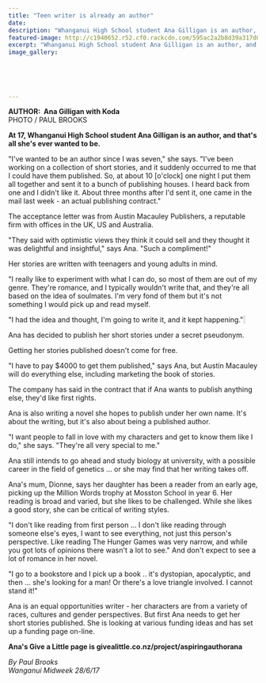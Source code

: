 ```yaml
---
title: "Teen writer is already an author"
date: 
description: "Whanganui High School student Ana Gilligan is an author, and that's all she's ever wanted to be..."
featured-image: http://c1940652.r52.cf0.rackcdn.com/595ac2a2b8d39a317d00034d/Cat-Koda-and-Ana-Gilligan-chron-28-June.jpg
excerpt: "Whanganui High School student Ana Gilligan is an author, and that's all she's ever wanted to be..."
image_gallery:
    
    
    
    
    
---
```


<p><strong>AUTHOR: &nbsp;Ana Gilligan with Koda</strong><br />PHOTO / PAUL BROOKS</p>
<p class="element element-paragraph"><strong>At 17, Whanganui High School student Ana Gilligan is an author, and that's all she's ever wanted to be.</strong></p>
<p class="element element-paragraph">"I've wanted to be an author since I was seven," she says. "I've been working on a collection of short stories, and it suddenly occurred to me that I could have them published. So, at about 10 [o'clock] one night I put them all together and sent it to a bunch of publishing houses. I heard back from one and I didn't like it. About three months after I'd sent it, one came in the mail last week - an actual publishing contract."</p>
<p class="element element-paragraph">The acceptance letter was from Austin Macauley Publishers, a reputable firm with offices in the UK, US and Australia.</p>
<p class="element element-paragraph">"They said with optimistic views they think it could sell and they thought it was delightful and insightful," says Ana. "Such a compliment!"</p>
<p class="element element-paragraph">Her stories are written with teenagers and young adults in mind.</p>
<p class="element element-paragraph">"I really like to experiment with what I can do, so most of them are out of my genre. They're romance, and I typically wouldn't write that, and they're all based on the idea of soulmates. I'm very fond of them but it's not something I would pick up and read myself.</p>
<p class="element element-paragraph">"I had the idea and thought, I'm going to write it, and it kept happening."<span style="background-color: #e2e2e2;">&nbsp;</span></p>
<p class="element element-paragraph">Ana has decided to publish her short stories under a secret pseudonym.</p>
<p class="element element-paragraph">Getting her stories published doesn't come for free.</p>
<p class="element element-paragraph">"I have to pay $4000 to get them published," says Ana, but Austin Macauley will do everything else, including marketing the book of stories.</p>
<p class="element element-paragraph">The company has said in the contract that if Ana wants to publish anything else, they'd like first rights.</p>
<p class="element element-paragraph">Ana is also writing a novel she hopes to publish under her own name. It's about the writing, but it's also about being a published author.</p>
<p class="element element-paragraph">"I want people to fall in love with my characters and get to know them like I do," she says. "They're all very special to me."</p>
<p class="element element-paragraph">Ana still intends to go ahead and study biology at university, with a possible career in the field of genetics ... or she may find that her writing takes off.</p>
<p class="element element-paragraph">Ana's mum, Dionne, says her daughter has been a reader from an early age, picking up the Million Words trophy at Mosston School in year 6. Her reading is broad and varied, but she likes to be challenged. While she likes a good story, she can be critical of writing styles.</p>
<p class="element element-paragraph">"I don't like reading from first person ... I don't like reading through someone else's eyes, I want to see everything, not just this person's perspective. Like reading The Hunger Games was very narrow, and while you got lots of opinions there wasn't a lot to see." And don't expect to see a lot of romance in her novel.</p>
<p class="element element-paragraph">"I go to a bookstore and I pick up a book .. it's dystopian, apocalyptic, and then ... she's looking for a man! Or there's a love triangle involved. I cannot stand it!"</p>
<p class="element element-paragraph">Ana is an equal opportunities writer - her characters are from a variety of races, cultures and gender perspectives. But first Ana needs to get her short stories published. She is looking at various funding ideas and has set up a funding page on-line.</p>
<p class="element element-paragraph"><strong>Ana's Give a Little page is givealittle.co.nz/project/aspiringauthorana</strong></p>
<p><em>By Paul Brooks</em><br /><em>Wanganui Midweek 28/6/17</em></p>

